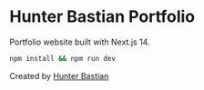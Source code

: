 # Hunter Bastian Portfolio

Portfolio website built with Next.js 14.

```bash
npm install && npm run dev
```

Created by [Hunter Bastian](https://github.com/hunterbastian)
